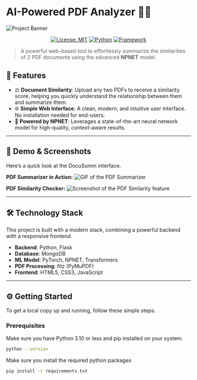 # AI-Powered PDF Analyzer 🧠✨

![Project Banner](https://placehold.co/1200x400/000000/FFFFFF/png?text=DocuSumm\nAI-Powered+PDF+Analyzer)

<div align="center">

[![License: MIT](https://img.shields.io/badge/License-MIT-yellow.svg)](https://opensource.org/licenses/MIT)
[![Python](https://img.shields.io/badge/Python-3.9+-blue.svg)](https://www.python.org/)
[![Framework](https://img.shields.io/badge/Framework-Flask-black.svg)](https://flask.palletsprojects.com/)

</div>

> A powerful web-based tool to effortlessly summarize the similarities of 2 PDF documents using the advanced **NPNET** model.

## 🚀 Features
-   ⚖️ **Document Similarity**: Upload any two PDFs to receive a similarity score, helping you quickly understand the relationship between them and summarize them.
-   🌐 **Simple Web Interface**: A clean, modern, and intuitive user interface. No installation needed for end-users.
-   🧠 **Powered by NPNET**: Leverages a state-of-the-art neural network model for high-quality, context-aware results.

---

## 📸 Demo & Screenshots

Here’s a quick look at the DocuSumm interface.

**PDF Summarizer in Action:**
![GIF of the PDF Summarizer](https://placehold.co/700x400/333/FFFFFF/gif?text=Summarizer+Demo+GIF)

**PDF Similarity Checker:**
![Screenshot of the PDF Similarity feature](https://placehold.co/700x400/555/FFFFFF/png?text=Similarity+Checker+Screenshot)

---

## 🛠️ Technology Stack

This project is built with a modern stack, combining a powerful backend with a responsive frontend.

-   **Backend**: Python, Flask
-   **Database**: MongoDB 
-   **ML Model**: PyTorch, NPNET, Transformers
-   **PDF Processing**: fitz (PyMuPDF) 
-   **Frontend**: HTML5, CSS3, JavaScript 

---

## ⚙️ Getting Started

To get a local copy up and running, follow these simple steps.

### Prerequisites

Make sure you have Python 3.10 or less and pip installed on your system.

```sh
python --version
```
Make sure you install the required python packages 
```sh
pip install -r requirements.txt
```
